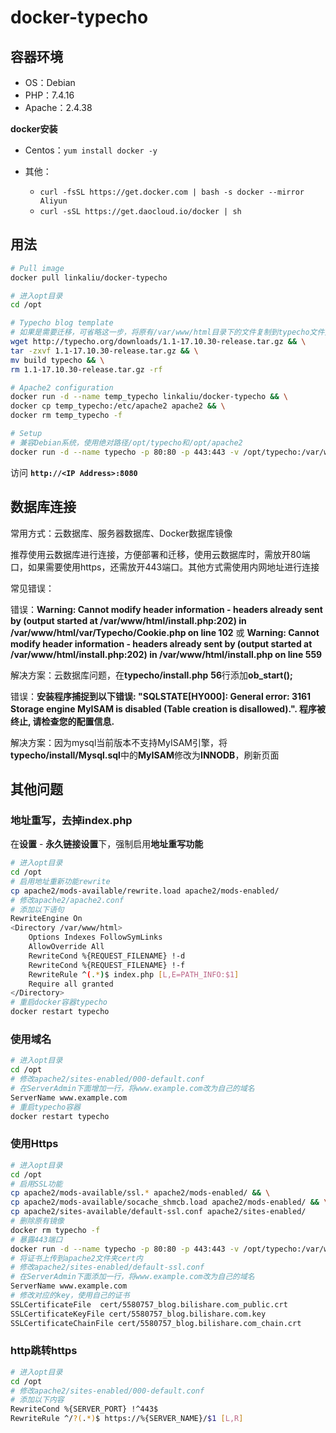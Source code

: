 # docker-typecho

## 容器环境

+ OS：Debian
+ PHP：7.4.16
+ Apache：2.4.38

**docker安装**

+ Centos：`yum install docker -y`

+ 其他：
    - `curl -fsSL https://get.docker.com | bash -s docker --mirror Aliyun` 
    - `curl -sSL https://get.daocloud.io/docker | sh`

## 用法

```bash
# Pull image
docker pull linkaliu/docker-typecho

# 进入opt目录
cd /opt

# Typecho blog template
# 如果是需要迁移，可省略这一步，将原有/var/www/html目录下的文件复制到typecho文件夹下，手动修改config.inc.php即可
wget http://typecho.org/downloads/1.1-17.10.30-release.tar.gz && \
tar -zxvf 1.1-17.10.30-release.tar.gz && \
mv build typecho && \
rm 1.1-17.10.30-release.tar.gz -rf

# Apache2 configuration
docker run -d --name temp_typecho linkaliu/docker-typecho && \
docker cp temp_typecho:/etc/apache2 apache2 && \
docker rm temp_typecho -f

# Setup
# 兼容Debian系统，使用绝对路径/opt/typecho和/opt/apache2
docker run -d --name typecho -p 80:80 -p 443:443 -v /opt/typecho:/var/www/html -v /opt/apache2:/etc/apache2 linkaliu/docker-typecho
```

访问 **` http://<IP Address>:8080 `**

## 数据库连接

常用方式：云数据库、服务器数据库、Docker数据库镜像

推荐使用云数据库进行连接，方便部署和迁移，使用云数据库时，需放开80端口，如果需要使用https，还需放开443端口。其他方式需使用内网地址进行连接

常见错误：

错误：**Warning: Cannot modify header information - headers already sent by (output started at /var/www/html/install.php:202) in /var/www/html/var/Typecho/Cookie.php on line 102** 或 **Warning: Cannot modify header information - headers already sent by (output started at /var/www/html/install.php:202) in /var/www/html/install.php on line 559**

解决方案：云数据库问题，在**typecho/install.php** **56**行添加**ob_start();**



错误：**安装程序捕捉到以下错误: "SQLSTATE[HY000]: General error: 3161 Storage engine MyISAM is disabled (Table creation is disallowed).". 程序被终止, 请检查您的配置信息.**

解决方案：因为mysql当前版本不支持MyISAM引擎，将**typecho/install/Mysql.sql**中的**MyISAM**修改为**INNODB**，刷新页面



## 其他问题

### 地址重写，去掉index.php

在**设置** - **永久链接设置**下，强制启用**地址重写功能**

```bash
# 进入opt目录
cd /opt
# 启用地址重新功能rewrite
cp apache2/mods-available/rewrite.load apache2/mods-enabled/
# 修改apache2/apache2.conf
# 添加以下语句
RewriteEngine On
<Directory /var/www/html>
	Options Indexes FollowSymLinks
	AllowOverride All
	RewriteCond %{REQUEST_FILENAME} !-d
	RewriteCond %{REQUEST_FILENAME} !-f
	RewriteRule ^(.*)$ index.php [L,E=PATH_INFO:$1]
	Require all granted
</Directory>
# 重启docker容器typecho
docker restart typecho
```

### 使用域名

```bash
# 进入opt目录
cd /opt
# 修改apache2/sites-enabled/000-default.conf
# 在ServerAdmin下面增加一行，将www.example.com改为自己的域名
ServerName www.example.com
# 重启typecho容器
docker restart typecho
```

### 使用Https

```bash
# 进入opt目录
cd /opt
# 启用SSL功能
cp apache2/mods-available/ssl.* apache2/mods-enabled/ && \
cp apache2/mods-available/socache_shmcb.load apache2/mods-enabled/ && \
cp apache2/sites-available/default-ssl.conf apache2/sites-enabled/
# 删除原有镜像
docker rm typecho -f
# 暴露443端口
docker run -d --name typecho -p 80:80 -p 443:443 -v /opt/typecho:/var/www/html -v /opt/apache2:/etc/apache2 linkaliu/docker-typecho
# 将证书上传到apache2文件夹cert内
# 修改apache2/sites-enabled/default-ssl.conf
# 在ServerAdmin下面添加一行，将www.example.com改为自己的域名
ServerName www.example.com
# 修改对应的key，使用自己的证书
SSLCertificateFile	cert/5580757_blog.bilishare.com_public.crt
SSLCertificateKeyFile cert/5580757_blog.bilishare.com.key
SSLCertificateChainFile cert/5580757_blog.bilishare.com_chain.crt
```

### http跳转https

```bash
# 进入opt目录
cd /opt
# 修改apache2/sites-enabled/000-default.conf
# 添加以下内容
RewriteCond %{SERVER_PORT} !^443$
RewriteRule ^/?(.*)$ https://%{SERVER_NAME}/$1 [L,R]
```

